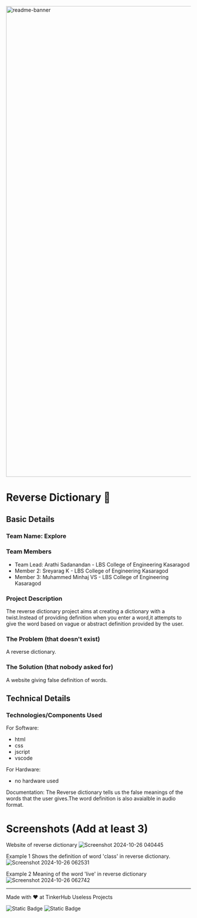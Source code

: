 <img width="1280" alt="readme-banner" src="https://github.com/user-attachments/assets/35332e92-44cb-425b-9dff-27bcf1023c6c">

# Reverse Dictionary 🎯


## Basic Details
### Team Name: Explore


### Team Members
- Team Lead: Arathi Sadanandan - LBS College of Engineering Kasaragod
- Member 2: Sreyarag K -  LBS College of Engineering Kasaragod
- Member 3: Muhammed Minhaj VS -  LBS College of Engineering Kasaragod

### Project Description
 The reverse dictionary project aims at creating a dictionary with a twist.Instead of providing definition when you enter a word,it attempts to give the word based on vague or abstract definition provided by the user.

### The Problem (that doesn't exist)
 A reverse dictionary.

### The Solution (that nobody asked for)
A website giving false definition of words.

## Technical Details
### Technologies/Components Used
For Software:
- html
- css
- jscript
- vscode

For Hardware:
- no hardware used

Documentation:
    The Reverse dictionary tells us the false meanings of the words that the user gives.The word definition is also avaialble in audio format. 

# Screenshots (Add at least 3)
Website of reverse dictionary
![Screenshot 2024-10-26 040445](https://github.com/user-attachments/assets/af27bdb5-3914-40c0-85c7-ea455c3db81c)

Example 1
Shows the definition of word 'class' in reverse dictionary.
![Screenshot 2024-10-26 062531](https://github.com/user-attachments/assets/ceb3b345-ee46-4a9e-9d79-b8bb6c9752ea)

Example 2
Meaning of the word 'live' in reverse dictionary
![Screenshot 2024-10-26 062742](https://github.com/user-attachments/assets/c3555f8f-0683-44ac-9145-e1dcbadebbe1)


---
Made with ❤️ at TinkerHub Useless Projects 

![Static Badge](https://img.shields.io/badge/TinkerHub-24?color=%23000000&link=https%3A%2F%2Fwww.tinkerhub.org%2F)
![Static Badge](https://img.shields.io/badge/UselessProject--24-24?link=https%3A%2F%2Fwww.tinkerhub.org%2Fevents%2FQ2Q1TQKX6Q%2FUseless%2520Projects)
